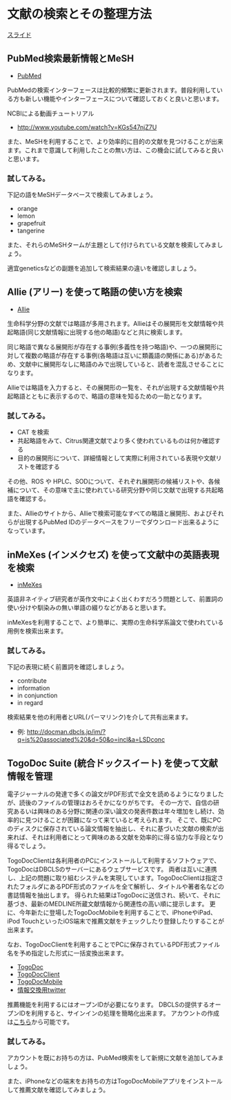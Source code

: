 # 文献の検索とその整理方法

[スライド](http://www.slideshare.net/yayamamo/ajacs33-togo-docinmexesalliess)

## PubMed検索最新情報とMeSH

- [PubMed](http://pubmed.tov/)

PubMedの検索インターフェースは比較的頻繁に更新されます。普段利用している方も新しい機能やインターフェースについて確認しておくと良いと思います。

NCBIによる動画チュートリアル

- http://www.youtube.com/watch?v=KGs547njZ7U 

また、MeSHを利用することで、より効率的に目的の文献を見つけることが出来ます。これまで意識して利用したことの無い方は、この機会に試してみると良いと思います。

### 試してみる。
下記の語をMeSHデータベースで検索してみましょう。
- orange
- lemon
- grapefruit
- tangerine

また、それらのMeSHタームが主題として付けられている文献を検索してみましょう。

適宜geneticsなどの副題を追加して検索結果の違いを確認しましょう。

## Allie (アリー) を使って略語の使い方を検索

- [Allie](http://allie.dbcls.jp/)

生命科学分野の文献では略語が多用されます。Allieはその展開形を文献情報や共起略語(同じ文献情報に出現する他の略語)などと共に検索します。

同じ略語で異なる展開形が存在する事例(多義性を持つ略語)や、一つの展開形に対して複数の略語が存在する事例(各略語は互いに類義語の関係にある)があるため、文献中に展開形なしに略語のみで出現していると、読者を混乱させることになります。

Allieでは略語を入力すると、その展開形の一覧を、それが出現する文献情報や共起略語とともに表示するので、略語の意味を知るための一助となります。

### 試してみる。

- CAT を検索
- 共起略語をみて、Citrus関連文献でより多く使われているものは何か確認する
- 目的の展開形について、詳細情報として実際に利用されている表現や文献リストを確認する

その他、ROS や HPLC、SODについて、それぞれ展開形の候補リストや、各候補について、その意味で主に使われている研究分野や同じ文献で出現する共起略語を確認する。

また、Allieのサイトから、Allieで検索可能なすべての略語と展開形、およびそれらが出現するPubMed IDのデータベースをフリーでダウンロード出来るようになっています。

## inMeXes (インメクセズ) を使って文献中の英語表現を検索

- [inMeXes](http://docman.dbcls.jp/im/)

英語非ネイティブ研究者が英作文中によく出くわすだろう問題として、前置詞の使い分けや馴染みの無い単語の綴りなどがあると思います。

inMeXesを利用することで、より簡単に、実際の生命科学系論文で使われている用例を検索出来ます。

### 試してみる。
下記の表現に続く前置詞を確認しましょう。
- contribute
- information
- in conjunction
- in regard

検索結果を他の利用者とURL(パーマリンク)を介して共有出来ます。

- 例: http://docman.dbcls.jp/im/?q=is%20associated%20&d=50&o=incl&a=LSDconc

## TogoDoc Suite (統合ドックスイート) を使って文献情報を管理

電子ジャーナルの発達で多くの論文がPDF形式で全文を読めるようになりましたが、読後のファイルの管理はおろそかになりがちです。
その一方で、自信の研究あるいは興味のある分野に関連の深い論文の発表件数は年々増加をし続け、効率的に見つけることが困難になって来ていると考えられます。
そこで、既にPCのディスクに保存されている論文情報を抽出し、それに基づいた文献の検索が出来れば、それは利用者にとって興味のある文献を効率的に得る協力な手段となり得るでしょう。

TogoDocClientは各利用者のPCにインストールして利用するソフトウェアで、TogoDocはDBCLSのサーバーにあるウェブサービスです。
両者は互いに連携し、上記の問題に取り組むシステムを実現しています。TogoDocClientは指定されたフォルダにあるPDF形式のファイルを全て解析し、タイトルや著者名などの書誌情報を抽出します。
得られた結果はTogoDocに送信され、続いて、それに基づき、最新のMEDLINE所蔵文献情報から関連性の高い順に提示します。
更に、今年新たに登場したTogoDocMobileを利用することで、iPhoneやiPad、iPod TouchといったiOS端末で推薦文献をチェックしたり登録したりすることが出来ます。

なお、TogoDocClientを利用することでPCに保存されているPDF形式ファイル名を予め指定した形式に一括変換出来ます。

- [TogoDoc](http://docman.dbcls.jp/pubmed_recom)
- [TogoDocClient](http://tdc.cb.k.u-tokyo.ac.jp/)
- [TogoDocMobile](http://itunes.apple.com/ja/app/togodocmobile/id498937296)
- [情報交換用twitter](http://twitter.com/togodoc)

推薦機能を利用するにはオープンIDが必要になります。
DBCLSの提供するオープンIDを利用すると、サインインの処理を簡略化出来ます。
アカウントの作成は[こちら](https://openid.dbcls.jp/account/signup)から可能です。

### 試してみる。
アカウントを既にお持ちの方は、PubMed検索をして新規に文献を追加してみましょう。

また、iPhoneなどの端末をお持ちの方はTogoDocMobileアプリをインストールして推薦文献を確認してみましょう。
